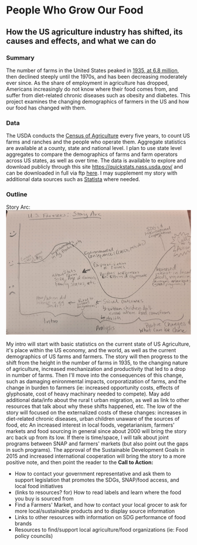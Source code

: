 # People Who Grow Our Food
## How the US agriculture industry has shifted, its causes and effects, and what we can do

### Summary
The number of farms in the United States peaked in [1935, at 6.8 million](https://www.ers.usda.gov/data-products/ag-and-food-statistics-charting-the-essentials/farming-and-farm-income/), then declined steeply until the 1970s, and has been decreasing moderately ever since. As the share of employment in agriculture has dropped, Americans increasingly do not know where their food comes from, and suffer from diet-related chronic diseases such as obesity and diabetes. This project examines the changing demographics of farmers in the US and how our food has changed with them.

### Data
The USDA conducts the [Census of Agriculture](https://www.nass.usda.gov/AgCensus/index.php) every five years, to count US farms and ranches and the people who operate them. Aggregate statistics are available at a county, state and national level. I plan to use state level aggregates to compare the demographics of farms and farm operators across US states, as well as over time.
The data is available to explore and download publicly through this site https://quickstats.nass.usda.gov/ and can be downloaded in full via ftp [here](ftp://ftp.nass.usda.gov/quickstats/).
I may supplement my story with additional data sources such as [Statista](https://www.statista.com/topics/1126/us-agriculture/) where needed.

### Outline
Story Arc:
![Arc of the Story](/story_arc.jpg)

My intro will start with basic statistics on the current state of US Agriculture, it's place within the US economy, and the world, as well as the current demographics of US farms and farmers. 
The story will then progress to the shift from the height in the number of farms in 1935, to the changing nature of agriculture, increased mechanization and productivity that led to a drop in number of farms. 
Then I'll move into the consequences of this change, such as damaging enironmental impacts, corporatization of farms, and the change in burden to farmers (ie: increased opportunity costs, effects of glyphosate, cost of heavy machinary needed to compete). May add additional data/info about the rural t urban migration, as well as link to other resources that talk about why these shifts happened, etc.
The low of the story will focused on the externalized costs of these changes: increases in diet-related chronic diseases, urban children unaware of the sources of food, etc
An increased interest in local foods, vegetarianism, farmers' markets and food sourcing in general since about 2000 will bring the story arc back up from its low. If there is time/space, I will talk about joint programs between SNAP and farmers' markets (but also point out the gaps in such programs).
The approval of the Sustainable Development Goals in 2015 and increased international cooperation will bring the story to a more positive note, and then point the reader to the **Call to Action:**
- How to contact your government representative and ask them to support legislation that promotes the SDGs, SNAP/food access, and local food initiatives
- (links to resources? for) How to read labels and learn where the food you buy is sourced from
- Find a Farmers' Market, and how to contact your local grocer to ask for more local/sustainable products and to display source information
- Links to other resources with information on SDG performance of food brands
- Resources to find/support local agriculture/food organizations (ie: Food policy councils)



